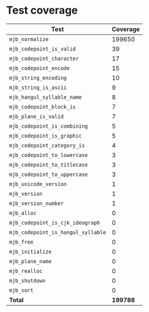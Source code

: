 # Test coverage

| Test                               | Coverage   |
| ---------------------------------- | ---------- |
| `mjb_normalize`                    | 199650     |
| `mjb_codepoint_is_valid`           | 39         |
| `mjb_codepoint_character`          | 17         |
| `mjb_codepoint_encode`             | 15         |
| `mjb_string_encoding`              | 10         |
| `mjb_string_is_ascii`              | 9          |
| `mjb_hangul_syllable_name`         | 8          |
| `mjb_codepoint_block_is`           | 7          |
| `mjb_plane_is_valid`               | 7          |
| `mjb_codepoint_is_combining`       | 5          |
| `mjb_codepoint_is_graphic`         | 5          |
| `mjb_codepoint_category_is`        | 4          |
| `mjb_codepoint_to_lowercase`       | 3          |
| `mjb_codepoint_to_titlecase`       | 3          |
| `mjb_codepoint_to_uppercase`       | 3          |
| `mjb_unicode_version`              | 1          |
| `mjb_version`                      | 1          |
| `mjb_version_number`               | 1          |
| `mjb_alloc`                        | 0          |
| `mjb_codepoint_is_cjk_ideograph`   | 0          |
| `mjb_codepoint_is_hangul_syllable` | 0          |
| `mjb_free`                         | 0          |
| `mjb_initialize`                   | 0          |
| `mjb_plane_name`                   | 0          |
| `mjb_realloc`                      | 0          |
| `mjb_shutdown`                     | 0          |
| `mjb_sort`                         | 0          |
| **Total**                          | **199788** |
